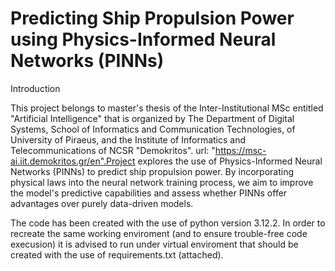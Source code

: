 # Predicting Ship Propulsion Power using Physics-Informed Neural Networks (PINNs)

Introduction

This project belongs to master's thesis of the Inter-Institutional MSc entitled "Artificial Intelligence" that is organized by The Department of Digital Systems, School of Informatics and Communication Technologies, of University of Piraeus, and the Institute of Informatics and Telecommunications of NCSR "Demokritos". url: "https://msc-ai.iit.demokritos.gr/en".Project explores the use of Physics-Informed Neural Networks (PINNs) to predict ship propulsion power. By incorporating physical laws into the neural network training process, we aim to improve the model's predictive capabilities and assess whether PINNs offer advantages over purely data-driven models.

The code has been created with the use of python version 3.12.2. In order to recreate the same working enviroment (and to ensure trouble-free code execusion) it is advised to run under virtual enviroment that should be created with the use of requirements.txt (attached).

